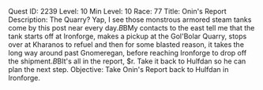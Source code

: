 Quest ID: 2239
Level: 10
Min Level: 10
Race: 77
Title: Onin's Report
Description: The Quarry? Yap, I see those monstrous armored steam tanks come by this post near every day.$B$BMy contacts to the east tell me that the tank starts off at Ironforge, makes a pickup at the Gol'Bolar Quarry, stops over at Kharanos to refuel and then for some blasted reason, it takes the long way around past Gnomeregan, before reaching Ironforge to drop off the shipment.$B$BIt's all in the report, $r. Take it back to Hulfdan so he can plan the next step.
Objective: Take Onin's Report back to Hulfdan in Ironforge.
